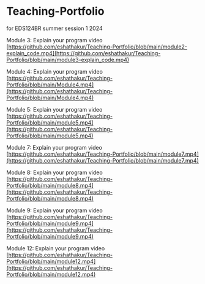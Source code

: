 # Teaching-Portfolio
for EDS124BR summer session 1 2024

Module 3:
Explain your program video
[https://github.com/eshathakur/Teaching-Portfolio/blob/main/module2-explain_code.mp4](https://github.com/eshathakur/Teaching-Portfolio/blob/main/module3-explain_code.mp4)

Module 4:
Explain your program video
[https://github.com/eshathakur/Teaching-Portfolio/blob/main/Module4.mp4](https://github.com/eshathakur/Teaching-Portfolio/blob/main/Module4.mp4)

Module 5:
Explain your program video
[https://github.com/eshathakur/Teaching-Portfolio/blob/main/module5.mp4](https://github.com/eshathakur/Teaching-Portfolio/blob/main/module5.mp4)

Module 7: 
Explain your program video
[https://github.com/eshathakur/Teaching-Portfolio/blob/main/module7.mp4](https://github.com/eshathakur/Teaching-Portfolio/blob/main/module7.mp4)


Module 8: 
Explain your program video
[https://github.com/eshathakur/Teaching-Portfolio/blob/main/module8.mp4](https://github.com/eshathakur/Teaching-Portfolio/blob/main/module8.mp4)

Module 9: 
Explain your program video
[https://github.com/eshathakur/Teaching-Portfolio/blob/main/module9.mp4](https://github.com/eshathakur/Teaching-Portfolio/blob/main/module9.mp4)

Module 12: 
Explain your program video
[https://github.com/eshathakur/Teaching-Portfolio/blob/main/module12.mp4](https://github.com/eshathakur/Teaching-Portfolio/blob/main/module12.mp4)

